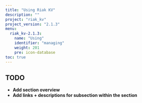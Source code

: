 ```yaml
---
title: "Using Riak KV"
description: ""
project: "riak_kv"
project_version: "2.1.3"
menu:
  riak_kv-2.1.3:
    name: "Using"
    identifier: "managing"
    weight: 201
    pre: icon-database
toc: true
---
```


## TODO

- **Add section overview**
- **Add links + descriptions for subsection within the section**
